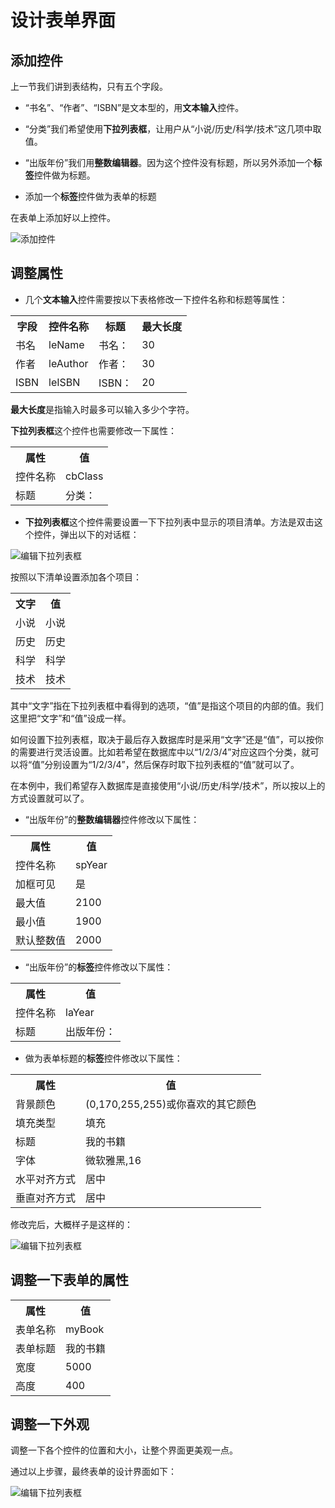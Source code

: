 ﻿# 设计表单界面

## 添加控件

上一节我们讲到表结构，只有五个字段。

- “书名”、“作者”、“ISBN”是文本型的，用**文本输入**控件。

- “分类”我们希望使用**下拉列表框**，让用户从“小说/历史/科学/技术”这几项中取值。

- “出版年份”我们用**整数编辑器**。因为这个控件没有标题，所以另外添加一个**标签**控件做为标题。

-  添加一个**标签**控件做为表单的标题

在表单上添加好以上控件。

![添加控件](first_1.png)

## 调整属性

- 几个**文本输入**控件需要按以下表格修改一下控件名称和标题等属性：

<table>
	<tr>
		<th>字段</th>
		<th>控件名称</th>
		<th>标题</th>
		<th>最大长度</th>
	</tr>
	<tr>
		<td>书名</td>
		<td>leName</td>
		<td>书名：</td>
		<td>30</td>
	</tr>
	<tr>
		<td>作者</td>
		<td>leAuthor</td>
		<td>作者：</td>
		<td>30</td>
	</tr>
	<tr>
		<td>ISBN</td>
		<td>leISBN</td>
		<td>ISBN：</td>
		<td>20</td>
	</tr>
</table>

**最大长度**是指输入时最多可以输入多少个字符。

**下拉列表框**这个控件也需要修改一下属性：

<table>
	<tr>
		<th>属性</th>
		<th>值</th>
	</tr>
	<tr>
		<td>控件名称</td>
		<td>cbClass</td>
	</tr>
	<tr>
		<td>标题</td>
		<td>分类：</td>
	</tr>
</table>

- **下拉列表框**这个控件需要设置一下下拉列表中显示的项目清单。方法是双击这个控件，弹出以下的对话框：

![编辑下拉列表框](first_2.png)

按照以下清单设置添加各个项目：

<table>
	<tr>
		<th>文字</th>
		<th>值</th>
	</tr>
	<tr>
		<td>小说</td>
		<td>小说</td>
	</tr>
	<tr>
		<td>历史</td>
		<td>历史</td>
	</tr>
	<tr>
		<td>科学</td>
		<td>科学</td>
	</tr>
	<tr>
		<td>技术</td>
		<td>技术</td>
	</tr>
</table>

其中“文字”指在下拉列表框中看得到的选项，“值”是指这个项目的内部的值。我们这里把“文字”和“值”设成一样。

如何设置下拉列表框，取决于最后存入数据库时是采用“文字”还是“值”，可以按你的需要进行灵活设置。比如若希望在数据库中以“1/2/3/4”对应这四个分类，就可以将“值”分别设置为“1/2/3/4”，然后保存时取下拉列表框的“值”就可以了。

在本例中，我们希望存入数据库是直接使用“小说/历史/科学/技术”，所以按以上的方式设置就可以了。

- “出版年份”的**整数编辑器**控件修改以下属性：

<table>
	<tr>
		<th>属性</th>
		<th>值</th>
	</tr>
	<tr>
		<td>控件名称</td>
		<td>spYear</td>
	</tr>
	<tr>
		<td>加框可见</td>
		<td>是</td>
	</tr>
	<tr>
		<td>最大值</td>
		<td>2100</td>
	</tr>
	<tr>
		<td>最小值</td>
		<td>1900</td>
	</tr>
	<tr>
		<td>默认整数值</td>
		<td>2000</td>
	</tr>
</table>

- “出版年份”的**标签**控件修改以下属性：

<table>
	<tr>
		<th>属性</th>
		<th>值</th>
	</tr>
	<tr>
		<td>控件名称</td>
		<td>laYear</td>
	</tr>
	<tr>
		<td>标题</td>
		<td>出版年份：</td>
	</tr>
</table>

- 做为表单标题的**标签**控件修改以下属性：

<table>
	<tr>
		<th>属性</th>
		<th>值</th>
	</tr>
	<tr>
		<td>背景颜色</td>
		<td>(0,170,255,255)或你喜欢的其它颜色</td>
	</tr>
	<tr>
		<td>填充类型</td>
		<td>填充</td>
	</tr>
	<tr>
		<td>标题</td>
		<td>我的书籍</td>
	</tr>
	<tr>
		<td>字体</td>
		<td>微软雅黑,16</td>
	</tr>
	<tr>
		<td>水平对齐方式</td>
		<td>居中</td>
	</tr>
	<tr>
		<td>垂直对齐方式</td>
		<td>居中</td>
	</tr>
</table>

修改完后，大概样子是这样的：

![编辑下拉列表框](first_3.png)

## 调整一下表单的属性

<table>
	<tr>
		<th>属性</th>
		<th>值</th>
	</tr>
	<tr>
		<td>表单名称</td>
		<td>myBook</td>
	</tr>
	<tr>
		<td>表单标题</td>
		<td>我的书籍</td>
	</tr>
	<tr>
		<td>宽度</td>
		<td>5000</td>
	</tr>
	<tr>
		<td>高度</td>
		<td>400</td>
	</tr>
</table>

## 调整一下外观

调整一下各个控件的位置和大小，让整个界面更美观一点。

通过以上步骤，最终表单的设计界面如下：

![编辑下拉列表框](first_4.png)


